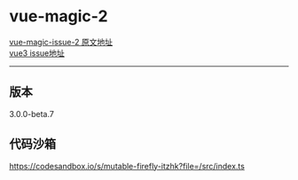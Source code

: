 # vue-magic-2
[vue-magic-issue-2 原文地址](https://github.com/cuixiaorui/vue-magic/issues/2)  
[vue3 issue地址](https://github.com/vuejs/vue-next/issues/1111)

----------------------------------------------------------------
## 版本
3.0.0-beta.7
## 代码沙箱
https://codesandbox.io/s/mutable-firefly-itzhk?file=/src/index.ts

